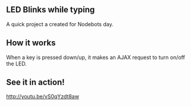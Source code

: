 LED Blinks while typing
---------------

A quick project a created for Nodebots day.


How it works
--------------
When a key is pressed down/up, it makes an AJAX request to turn on/off the LED.



See it in action!
-----------------
http://youtu.be/vS0qYzdt8aw